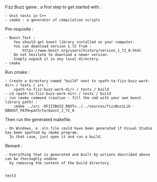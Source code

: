 Fizz Buzz game :
	a first step to get started with :
	
	- Unit tests in C++
	- cmake : a generator of compilation scripts


Pre-requisite :

	- Boost.Test :
		You should get boost library installed on your computer.
		You can download version 1.72 from :
			https://www.boost.org/users/history/version_1_72_0.html
		Do not hesitate to download a newer version.
		Simply unpack it in any local directory.
	- cmake
	
Run cmake :

	- Create a directory named "build" next to <path-to-fizz-buzz-work-dir> / tests / src :
		<path-to-fizz-buzz-work-dir> / tests / build
	- cd <path-to-fizz-buzz-work-dir> / tests / build
	- run cmake command (caution : fill the cmd with your own boost library path) :
		cmake ../src -DFIZZBUZZ_ROOT=../../sources/fizzBuzzLib -DBOOST_PATH=path/to/boost_1_72_0

Then run the generated makefile.

	- On Windows, a .sln file could have been generated if Visual Studio has been spotted by cmake program.
	  In that case, just open it and run a build.

Remark :

	- Everything that is generated and built by actions described above can be thoroughly undone
	  by removing the content of the build directory.
		
		
	test3

